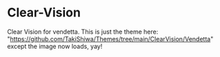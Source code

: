 # Clear-Vision
Clear Vision for vendetta.
This is just the theme here: "https://github.com/TakiShiwa/Themes/tree/main/ClearVision/Vendetta" except the image now loads, yay!
